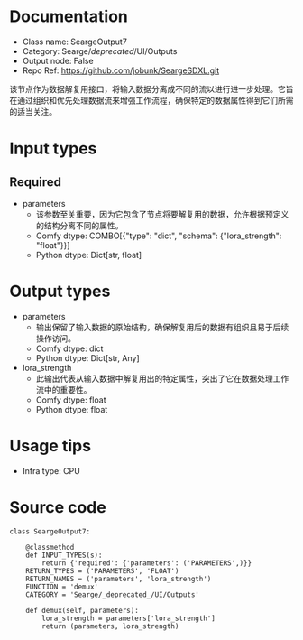 # Documentation
- Class name: SeargeOutput7
- Category: Searge/_deprecated_/UI/Outputs
- Output node: False
- Repo Ref: https://github.com/jobunk/SeargeSDXL.git

该节点作为数据解复用接口，将输入数据分离成不同的流以进行进一步处理。它旨在通过组织和优先处理数据流来增强工作流程，确保特定的数据属性得到它们所需的适当关注。

# Input types
## Required
- parameters
    - 该参数至关重要，因为它包含了节点将要解复用的数据，允许根据预定义的结构分离不同的属性。
    - Comfy dtype: COMBO[{"type": "dict", "schema": {"lora_strength": "float"}}]
    - Python dtype: Dict[str, float]

# Output types
- parameters
    - 输出保留了输入数据的原始结构，确保解复用后的数据有组织且易于后续操作访问。
    - Comfy dtype: dict
    - Python dtype: Dict[str, Any]
- lora_strength
    - 此输出代表从输入数据中解复用出的特定属性，突出了它在数据处理工作流中的重要性。
    - Comfy dtype: float
    - Python dtype: float

# Usage tips
- Infra type: CPU

# Source code
```
class SeargeOutput7:

    @classmethod
    def INPUT_TYPES(s):
        return {'required': {'parameters': ('PARAMETERS',)}}
    RETURN_TYPES = ('PARAMETERS', 'FLOAT')
    RETURN_NAMES = ('parameters', 'lora_strength')
    FUNCTION = 'demux'
    CATEGORY = 'Searge/_deprecated_/UI/Outputs'

    def demux(self, parameters):
        lora_strength = parameters['lora_strength']
        return (parameters, lora_strength)
```